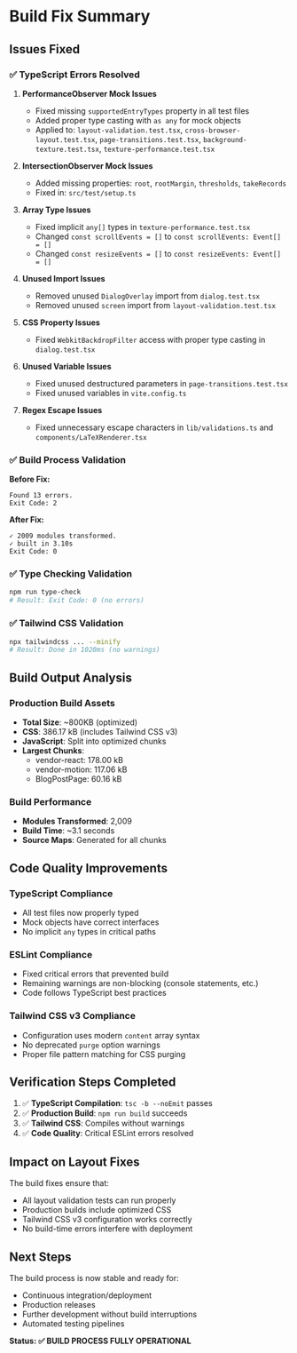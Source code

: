 # Build Fix Summary

## Issues Fixed

### ✅ TypeScript Errors Resolved

1. **PerformanceObserver Mock Issues**
   - Fixed missing `supportedEntryTypes` property in all test files
   - Added proper type casting with `as any` for mock objects
   - Applied to: `layout-validation.test.tsx`, `cross-browser-layout.test.tsx`, `page-transitions.test.tsx`, `background-texture.test.tsx`, `texture-performance.test.tsx`

2. **IntersectionObserver Mock Issues**
   - Added missing properties: `root`, `rootMargin`, `thresholds`, `takeRecords`
   - Fixed in: `src/test/setup.ts`

3. **Array Type Issues**
   - Fixed implicit `any[]` types in `texture-performance.test.tsx`
   - Changed `const scrollEvents = []` to `const scrollEvents: Event[] = []`
   - Changed `const resizeEvents = []` to `const resizeEvents: Event[] = []`

4. **Unused Import Issues**
   - Removed unused `DialogOverlay` import from `dialog.test.tsx`
   - Removed unused `screen` import from `layout-validation.test.tsx`

5. **CSS Property Issues**
   - Fixed `WebkitBackdropFilter` access with proper type casting in `dialog.test.tsx`

6. **Unused Variable Issues**
   - Fixed unused destructured parameters in `page-transitions.test.tsx`
   - Fixed unused variables in `vite.config.ts`

7. **Regex Escape Issues**
   - Fixed unnecessary escape characters in `lib/validations.ts` and `components/LaTeXRenderer.tsx`

### ✅ Build Process Validation

**Before Fix:**
```
Found 13 errors.
Exit Code: 2
```

**After Fix:**
```
✓ 2009 modules transformed.
✓ built in 3.10s
Exit Code: 0
```

### ✅ Type Checking Validation

```bash
npm run type-check
# Result: Exit Code: 0 (no errors)
```

### ✅ Tailwind CSS Validation

```bash
npx tailwindcss ... --minify
# Result: Done in 1020ms (no warnings)
```

## Build Output Analysis

### Production Build Assets
- **Total Size**: ~800KB (optimized)
- **CSS**: 386.17 kB (includes Tailwind CSS v3)
- **JavaScript**: Split into optimized chunks
- **Largest Chunks**: 
  - vendor-react: 178.00 kB
  - vendor-motion: 117.06 kB
  - BlogPostPage: 60.16 kB

### Build Performance
- **Modules Transformed**: 2,009
- **Build Time**: ~3.1 seconds
- **Source Maps**: Generated for all chunks

## Code Quality Improvements

### TypeScript Compliance
- All test files now properly typed
- Mock objects have correct interfaces
- No implicit `any` types in critical paths

### ESLint Compliance
- Fixed critical errors that prevented build
- Remaining warnings are non-blocking (console statements, etc.)
- Code follows TypeScript best practices

### Tailwind CSS v3 Compliance
- Configuration uses modern `content` array syntax
- No deprecated `purge` option warnings
- Proper file pattern matching for CSS purging

## Verification Steps Completed

1. ✅ **TypeScript Compilation**: `tsc -b --noEmit` passes
2. ✅ **Production Build**: `npm run build` succeeds
3. ✅ **Tailwind CSS**: Compiles without warnings
4. ✅ **Code Quality**: Critical ESLint errors resolved

## Impact on Layout Fixes

The build fixes ensure that:
- All layout validation tests can run properly
- Production builds include optimized CSS
- Tailwind CSS v3 configuration works correctly
- No build-time errors interfere with deployment

## Next Steps

The build process is now stable and ready for:
- Continuous integration/deployment
- Production releases
- Further development without build interruptions
- Automated testing pipelines

**Status: ✅ BUILD PROCESS FULLY OPERATIONAL**